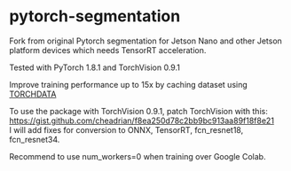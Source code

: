 # pytorch-segmentation     
Fork from original Pytorch segmentation for Jetson Nano and other Jetson platform devices which needs TensorRT acceleration.      

Tested with PyTorch 1.8.1 and TorchVision 0.9.1    

Improve training performance up to 15x by caching dataset using [TORCHDATA](https://szymonmaszke.github.io/torchdata "TORCHDATA")      

To use the package with TorchVision 0.9.1, patch TorchVision with this: https://gist.github.com/cheadrian/f8ea250d78c2bb9bc913aa89f18f8e21    
I will add fixes for conversion to ONNX, TensorRT, fcn_resnet18, fcn_resnet34.     

Recommend to use num_workers=0 when training over Google Colab.    
